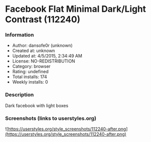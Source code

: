 # Facebook Flat Minimal Dark/Light Contrast (112240)

### Information
- Author: dansofe0r (unknown)
- Created at: unknown
- Updated at: 4/5/2015, 2:34:49 AM
- License: NO-REDISTRIBUTION
- Category: browser
- Rating: undefined
- Total installs: 174
- Weekly installs: 0


### Description
Dark facebook with light boxes


### Screenshots (links to userstyles.org)
![https://userstyles.org/style_screenshots/112240-after.png](https://userstyles.org/style_screenshots/112240-after.png)


